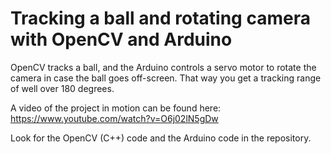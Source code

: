 # Tracking a ball and rotating camera with OpenCV and Arduino
OpenCV tracks a ball, and the Arduino controls a servo motor to rotate the camera in case the ball goes off-screen. That way you get a tracking range of well over 180 degrees.

A video of the project in motion can be found here: https://www.youtube.com/watch?v=O6j02lN5gDw

Look for the OpenCV (C++) code and the Arduino code in the repository.
